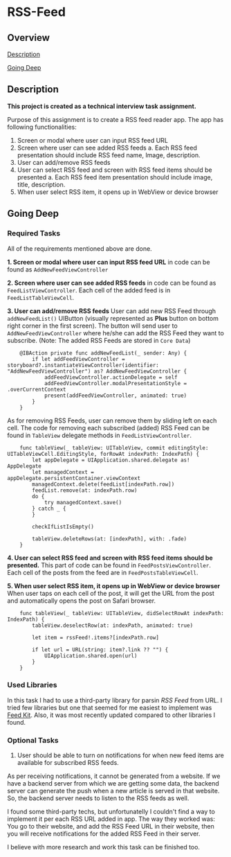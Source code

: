 # RSS-Feed

## Overview
[Description](#description)

[Going Deep](#going-deep)

## Description
**This project is created as a technical interview task assignment.**

Purpose of this assignment is to create a RSS feed reader app. The app has following functionalities:
1. Screen or modal where user can input RSS feed URL
2. Screen where user can see added RSS feeds
a. Each RSS feed presentation should include RSS feed name, Image, description.
3. User can add/remove RSS feeds
4. User can select RSS feed and screen with RSS feed items should be presented
a. Each RSS feed item presentation should include image, title, description.
5. When user select RSS item, it opens up in WebView or device browser


## Going Deep
### Required Tasks
All of the requirements mentioned above are done.

**1. Screen or modal where user can input RSS feed URL**
in code can be found as `AddNewFeedViewController`

**2. Screen where user can see added RSS feeds** in code can be found as `FeedListViewController`. Each cell of the added feed is in `FeedListTableViewCell`.

**3. User can add/remove RSS feeds**
User can add new RSS Feed through `addNewFeedList()` UIButton (visually represented as **Plus** button on bottom right corner in the first screen). The button will send user to `AddNewFeedViewController` where he/she can add the RSS Feed they want to subscribe. (Note: The added RSS Feeds are stored in `Core Data`)
```
    @IBAction private func addNewFeedList(_ sender: Any) {
        if let addFeedViewController = storyboard?.instantiateViewController(identifier: "AddNewFeedViewController") as? AddNewFeedViewController {
            addFeedViewController.actionDelegate = self
            addFeedViewController.modalPresentationStyle = .overCurrentContext
            present(addFeedViewController, animated: true)
        }
    }
```
As for removing RSS Feeds, user can remove them by sliding left on each cell. The code for removing each subscribed (added) RSS Feed can be found in `TableView` delegate methods in `FeedListViewController`.
```
    func tableView(_ tableView: UITableView, commit editingStyle: UITableViewCell.EditingStyle, forRowAt indexPath: IndexPath) {
        let appDelegate = UIApplication.shared.delegate as! AppDelegate
        let managedContext = appDelegate.persistentContainer.viewContext
        managedContext.delete(feedList[indexPath.row])
        feedList.remove(at: indexPath.row)
        do {
            try managedContext.save()
        } catch _ {
        }
        
        checkIfListIsEmpty()
        
        tableView.deleteRows(at: [indexPath], with: .fade)
    }
```
**4. User can select RSS feed and screen with RSS feed items should be presented.** This part of code can be found in `FeedPostsViewController`. Each cell of the posts from the feed are in `FeedPostsTableViewCell`.

**5. When user select RSS item, it opens up in WebView or device browser**
When user taps on each cell of the post, it will get the URL from the post and automatically opens the post on Safari browser.
```
    func tableView(_ tableView: UITableView, didSelectRowAt indexPath: IndexPath) {
        tableView.deselectRow(at: indexPath, animated: true)
        
        let item = rssFeed!.items?[indexPath.row]
        
        if let url = URL(string: item?.link ?? "") {
            UIApplication.shared.open(url)
        }
    }
```

### Used Libraries
In this task I had to use a third-party library for parsin *RSS Feed* from URL. I tried few libraries but one that seemed for me easiest to implement was <a href="https://github.com/nmdias/FeedKit">Feed Kit</a>. Also, it was most recently updated compared to other libraries I found.

### Optional Tasks

1. User should be able to turn on notifications for when new feed items are available for subscribed RSS feeds.

As per receiving notifications, it cannot be generated from a website. If we have a backend server from which we are getting some data, the backend server can generate the push when a new article is served in that website. So, the backend server needs to listen to the RSS feeds as well.

I found some third-party techs, but unfortunatelly I couldn't find a way to implement it per each RSS URL added in app. The way they worked was: You go to their website, and add the RSS Feed URL in their website, then you will receive notifications for the added RSS Feed in their server.

I believe with more research and work this task can be finished too.
